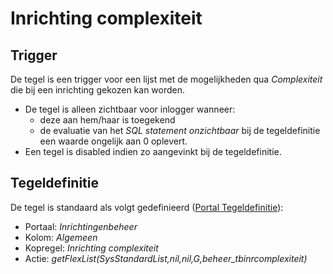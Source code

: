 # Inrichting complexiteit

## Trigger

De tegel is een trigger voor een lijst met de mogelijkheden qua *Complexiteit* die bij een inrichting gekozen kan worden.

* De tegel is alleen zichtbaar voor inlogger wanneer:
  * deze aan hem/haar is toegekend
  * de evaluatie van het *SQL statement onzichtbaar* bij de tegeldefinitie een waarde ongelijk aan 0 oplevert.
* Een tegel is disabled indien zo aangevinkt bij de tegeldefinitie.

## Tegeldefinitie

De tegel is standaard als volgt gedefinieerd ([Portal Tegeldefinitie](/docs/instellen_inrichten/portaldefinitie/portal_tegel.md)):

* Portaal: *Inrichtingenbeheer*
* Kolom: *Algemeen*
* Kopregel: *Inrichting complexiteit*
* Actie: *getFlexList(SysStandardList,nil,nil,G,beheer_tbinrcomplexiteit)*
